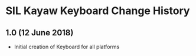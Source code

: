 SIL Kayaw Keyboard Change History
=======================

1.0 (12 June 2018)
-------------------
* Initial creation of Keyboard for all platforms